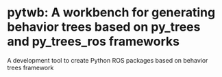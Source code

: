 # pytwb: A workbench for generating behavior trees based on py_trees and py_trees_ros frameworks
A development tool to create Python ROS packages based on  behavior trees framework
